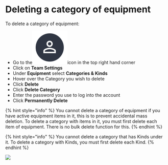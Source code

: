 # Deleting a category of equipment

To delete a category of equipment:

* Go to the<img src="../../../.gitbook/assets/User Icon" alt="" data-size="line">icon in the top right hand corner
* Click on **Team Settings**
* Under **Equipment** select **Categories & Kinds**
* Hover over the Category you wish to delete
* Click **Delete**
* Click **Delete Category**
* Enter the password you use to log into the account
* Click **Permanently Delete**

{% hint style="info" %}
You cannot delete a category of equipment if you have active equipment items in it, this is to prevent accidental mass deletion. To delete a category with items in it, you must first delete each item of equipment. There is no bulk delete function for this.&#x20;
{% endhint %}

{% hint style="info" %}
You cannot delete a category that has Kinds under it.  To delete a category with Kinds, you must first delete each Kind.
{% endhint %}

![](<../../../.gitbook/assets/deleting a category of equipment.gif>)
